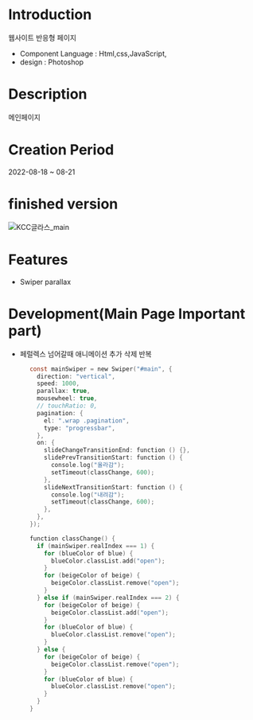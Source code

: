 # Introduction
웹사이트 반응형 페이지
* Component Language : Html,css,JavaScript,
* design : Photoshop

# Description
메인페이지

# Creation Period
2022-08-18 ~ 08-21
# finished version
![KCC글라스_main](https://user-images.githubusercontent.com/102776957/191405784-163ab39e-6bc8-4011-b0c7-967e47939566.jpg)

# Features
* Swiper parallax

# Development(Main Page Important part)
* 페럴렉스 넘어갈때 애니메이션 추가 삭제 반복 
```C
      const mainSwiper = new Swiper("#main", {
        direction: "vertical",
        speed: 1000,
        parallax: true,
        mousewheel: true,
        // touchRatio: 0,
        pagination: {
          el: ".wrap .pagination",
          type: "progressbar",
        },
        on: {
          slideChangeTransitionEnd: function () {},
          slidePrevTransitionStart: function () {
            console.log("올라감");
            setTimeout(classChange, 600);
          },
          slideNextTransitionStart: function () {
            console.log("내려감");
            setTimeout(classChange, 600);
          },
        },
      });

      function classChange() {
        if (mainSwiper.realIndex === 1) {
          for (blueColor of blue) {
            blueColor.classList.add("open");
          }
          for (beigeColor of beige) {
            beigeColor.classList.remove("open");
          }
        } else if (mainSwiper.realIndex === 2) {
          for (beigeColor of beige) {
            beigeColor.classList.add("open");
          }
          for (blueColor of blue) {
            blueColor.classList.remove("open");
          }
        } else {
          for (beigeColor of beige) {
            beigeColor.classList.remove("open");
          }
          for (blueColor of blue) {
            blueColor.classList.remove("open");
          }
        }
      }
```
